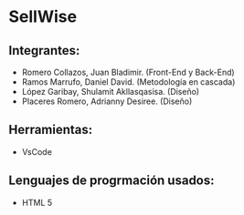 # SellWise

## Integrantes:

* Romero Collazos, Juan Bladimir. (Front-End y Back-End)
* Ramos Marrufo, Daniel David. (Metodología en cascada)
*	López Garibay, Shulamit Akllasqasisa. (Diseño)
*	Placeres Romero, Adrianny Desiree. (Diseño)

## Herramientas:

* VsCode

## Lenguajes de progrmación usados:

* HTML 5